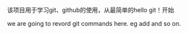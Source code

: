 该项目用于学习git、github的使用，从最简单的hello git！开始

we are going to revord git commands here.
eg add and so on.
